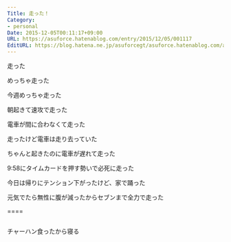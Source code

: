 ```yaml
---
Title: 走った！
Category:
- personal
Date: 2015-12-05T00:11:17+09:00
URL: https://asuforce.hatenablog.com/entry/2015/12/05/001117
EditURL: https://blog.hatena.ne.jp/asuforcegt/asuforce.hatenablog.com/atom/entry/6653586347147445518
---
```


<p>走った</p>
<p>めっちゃ走った</p>
<p>今週めっちゃ走った</p>
<p>朝起きて速攻で走った</p>
<p>電車が間に合わなくて走った</p>
<p>走ったけど電車は走り去っていた</p>
<p>ちゃんと起きたのに電車が遅れて走った</p>
<p>9:58にタイムカードを押す勢いで必死に走った</p>
<p>今日は帰りにテンション下がったけど、家で踊った</p>
<p>元気でたら無性に腹が減ったからセブンまで全力で走った</p>
<p>====</p>
<p><img class="magnifiable" src="https://cdn-ak.f.st-hatena.com/images/fotolife/a/asuforcegt/20200807/20200807141347.jpg" alt="" /></p>
<p>チャーハン食ったから寝る</p>
